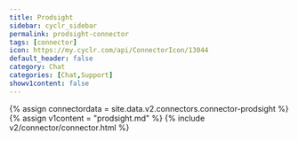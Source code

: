 ```yaml
---
title: Prodsight
sidebar: cyclr_sidebar
permalink: prodsight-connector
tags: [connector]
icon: https://my.cyclr.com/api/ConnectorIcon/13044
default_header: false
category: Chat
categories: [Chat,Support]
showv1content: false
---
```

{% assign connectordata = site.data.v2.connectors.connector-prodsight %}
{% assign v1content = "prodsight.md" %}
{% include v2/connector/connector.html %}	